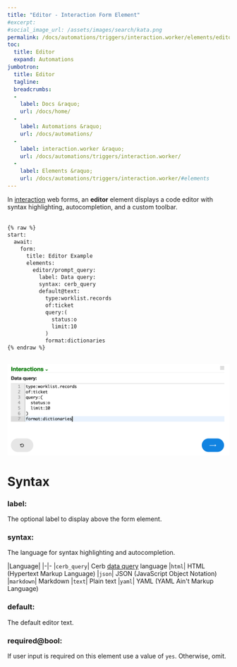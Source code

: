 ```yaml
---
title: "Editor - Interaction Form Element"
#excerpt: 
#social_image_url: /assets/images/search/kata.png
permalink: /docs/automations/triggers/interaction.worker/elements/editor/
toc:
  title: Editor
  expand: Automations
jumbotron:
  title: Editor
  tagline: 
  breadcrumbs:
  -
    label: Docs &raquo;
    url: /docs/home/
  -
    label: Automations &raquo;
    url: /docs/automations/
  -
    label: interaction.worker &raquo;
    url: /docs/automations/triggers/interaction.worker/
  -
    label: Elements &raquo;
    url: /docs/automations/triggers/interaction.worker/#elements
---
```


In [interaction](/docs/automations/triggers/interaction.worker/) web forms, an **editor** element displays a code editor with syntax highlighting, autocompletion, and a custom toolbar.

<pre>
<code class="language-cerb">
{% raw %}
start:
  await:
    form:
      title: Editor Example
      elements:
        editor/prompt_query:
          label: Data query:
          syntax: cerb_query
          default@text:
            type:worklist.records
            of:ticket
            query:(
              status:o
              limit:10
            )
            format:dictionaries
{% endraw %}
</code>
</pre>

<div class="cerb-screenshot">
<img src="/assets/images/docs/automations/triggers/interaction.worker/elements/editor.png" class="screenshot">
</div>

# Syntax

### label:

The optional label to display above the form element.

### syntax:

The language for syntax highlighting and autocompletion.

|Language|
|-|-
|`cerb_query`| Cerb [data query](/docs/data-queries/) language
|`html`| HTML (Hypertext Markup Language)
|`json`| JSON (JavaScript Object Notation)
|`markdown`| Markdown
|`text`| Plain text
|`yaml`| YAML (YAML Ain't Markup Language)

### default:

The default editor text.

### required@bool:

If user input is required on this element use a value of `yes`. Otherwise, omit.